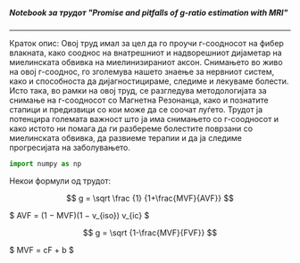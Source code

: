 ##### Notebook за трудот "Promise and pitfalls of g-ratio estimation with MRI"
***

Краток опис:
Овој труд имал за цел да го проучи г-соодносот на фибер влакната, како сооднос на внатрешниот и надворешниот дијаметар на миелинската обвивка на миелинизираниот аксон. Снимањето во живо на овој г-сооднос, го зголемува нашето знаење за нервниот систем, како и способноста да дијагностицираме, следиме и лекуваме болести. Исто така, во рамки на овој труд, се разгледува методологијата за снимање на г-соодносот со Магнетна Резонанца, како и познатите стапици и предизвици со кои може да се соочат луѓето. Трудот ја потенцира големата важност што ја има снимањето со г-соодносот и како истото ни помага да ги разбереме болестите поврзани со миелинската обвивка, да развиеме терапии и да ја следиме прогресијата на заболувањето.


```python
import numpy as np
```

Некои формули од трудот:

$$
g = \sqrt \frac {1} {1+\frac{MVF}{AVF}}
$$

$ AVF = (1 − MVF)(1 − v_{iso}) v_{ic} $

$$
g = \sqrt {1-\frac{MVF}{FVF}}
$$

$ MVF = cF + b $
